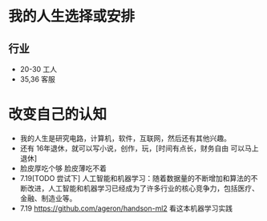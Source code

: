 

# 我的人生选择或安排

## 行业
- 20-30 工人
- 35,36 客服

# 改变自己的认知

- 我的人生是研究电路，计算机，软件，互联网，然后还有其他兴趣。
- 还有 16年退休，就可以写小说，创作，玩，[时间有点长，财务自由 可以马上退休]
- 脸皮厚吃个够 脸皮薄吃不着
- 7.19[TODO 尝试下] 人工智能和机器学习：随着数据量的不断增加和算法的不断改进，人工智能和机器学习已经成为了许多行业的核心竞争力，包括医疗、金融、制造业等。
- 7.19 https://github.com/ageron/handson-ml2 看这本机器学习实践

